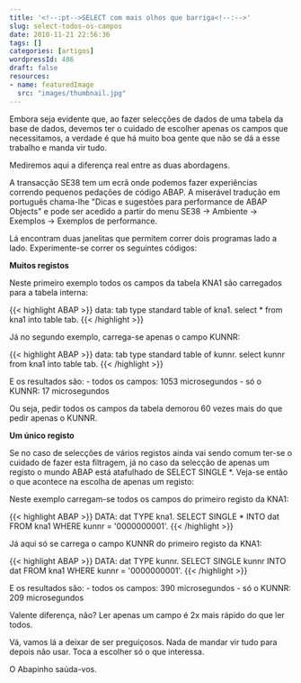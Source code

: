```yaml
---
title: '<!--:pt-->SELECT com mais olhos que barriga<!--:-->'
slug: select-todos-os-campos
date: 2010-11-21 22:56:36
tags: []
categories: [artigos]
wordpressId: 486
draft: false
resources:
- name: featuredImage
  src: "images/thumbnail.jpg"
---
```

Embora seja evidente que, ao fazer selecções de dados de uma tabela da base de dados, devemos ter o cuidado de escolher apenas os campos que necessitamos, a verdade é que há muito boa gente que não se dá a esse trabalho e manda vir tudo.

Mediremos aqui a diferença real entre as duas abordagens.

<!--more-->
A transacção SE38 tem um ecrã onde podemos fazer experiências correndo pequenos pedações de código ABAP. A miserável tradução em português chama-lhe "Dicas e sugestões para performance de ABAP Objects" e pode ser acedido a partir do menu SE38 -> Ambiente -> Exemplos -> Exemplos de performance.

Lá encontram duas janelitas que permitem correr dois programas lado a lado. Experimente-se correr os seguintes códigos:

**Muitos registos**

Neste primeiro exemplo todos os campos da tabela KNA1 são carregados para a tabela interna:

{{< highlight ABAP >}}
data: tab type standard table of kna1.
select * from kna1 into table tab.
{{< /highlight >}}

Já no segundo exemplo, carrega-se apenas o campo KUNNR:

{{< highlight ABAP >}}
data: tab type standard table of kunnr.
select kunnr from kna1 into table tab.
{{< /highlight >}}

E os resultados são:
\- todos os campos: 1053 microsegundos
\- só o KUNNR: 17 microsegundos

Ou seja, pedir todos os campos da tabela demorou 60 vezes mais do que pedir apenas o KUNNR.

**Um único registo**

Se no caso de selecções de vários registos ainda vai sendo comum ter-se o cuidado de fazer esta filtragem, já no caso da selecção de apenas um registo o mundo ABAP está atafulhado de SELECT SINGLE *. Veja-se então o que acontece na escolha de apenas um registo:

Neste exemplo carregam-se todos os campos do primeiro registo da KNA1:

{{< highlight ABAP >}}
DATA: dat TYPE kna1.
SELECT SINGLE * INTO dat FROM kna1 WHERE kunnr = '0000000001'.
{{< /highlight >}}

Já aqui só se carrega o campo KUNNR do primeiro registo da KNA1:

{{< highlight ABAP >}}
DATA: dat TYPE kunnr.
SELECT SINGLE kunnr INTO dat FROM kna1 WHERE kunnr = '0000000001'.
{{< /highlight >}}

E os resultados são:
\- todos os campos: 390 microsegundos
\- só o KUNNR: 209 microsegundos

Valente diferença, não? Ler apenas um campo é 2x mais rápido do que ler todos.

Vá, vamos lá a deixar de ser preguiçosos. Nada de mandar vir tudo para depois não usar. Toca a escolher só o que interessa.

O Abapinho saúda-vos.
